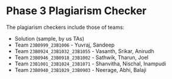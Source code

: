 # Phase 3 Plagiarism Checker

The plagiarism checkers include those of teams:

- Solution (sample, by us TAs)
- Team `23B0999_23B1006` - Yuvraj, Sandeep
- Team `23B0924_23B1032_23B1055` - Vasanth, Srikar, Anirudh
- Team `23B0946_23B0918_23B1002` - Sathwik, Tharun, Joel
- Team `23B1001_23B1024_23B1071` - Shanvitha, Nischal, Inampudi
- Team `23B0940_23B1029_23B0903` - Neerage, Abhi, Balaji
